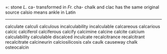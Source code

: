 =: stone 
*L.* ca- transformed in *Fr.* cha- 
chalk and clac has the same original source
calsio means ankle in Latin

---
calculate
calculi
calculous
incalculability
incalculable
calcareous
calcarious
calcic
calciferol
calciferous
calcify
calcimine
calcine
calcite
calcium
calculability
calculable
discalced
inculcate
recalcitrance
recalcitrant
recalcitrate
calcineurin
calciosilicosis
calx
caulk
causeway
chalk
osteocalcin

